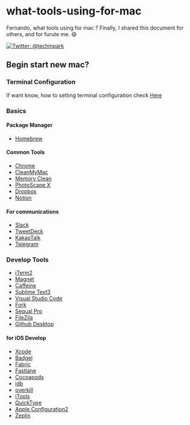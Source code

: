# what-tools-using-for-mac
Fernando, what tools using for mac ? 
Finally, I shared this document for others, and for furute me. :smile:

[![Twitter: @techinpark](https://img.shields.io/badge/contact-@techinpark-blue.svg?style=flat)](https://twitter.com/techinpark)

## Begin start new mac?  

### Terminal Configuration 

If want know, how to setting terminal configuration check [Here](./TERMINAL_CONFIGURATION.md)

### Basics

#### Package Manager 
 - [Homebrew](https://brew.sh/index_ko)

#### Common Tools 

- [Chrome](https://www.google.com/intl/ko/chrome/)
- [CleanMyMac](https://macpaw.com/cleanmymac) 
- [Memory Clean](https://fiplab.com/apps/memory-clean-3-for-mac)
- [PhotoScape X](https://itunes.apple.com/app/id929507092)
- [Dropbox](https://www.dropbox.com/install)
- [Notion](https://www.notion.so/desktop)


#### For communications

- [Slack](https://itunes.apple.com/app/slack/id803453959?ls=1&mt=12)
- [TweetDeck](https://itunes.apple.com/kr/app/tweetdeck-by-twitter/id485812721?mt=12)
- [KakaoTalk](https://itunes.apple.com/kr/app/%EC%B9%B4%EC%B9%B4%EC%98%A4%ED%86%A1/id869223134?mt=12)
- [Telegram](https://itunes.apple.com/kr/app/telegram/id747648890?mt=12)

### Develop Tools 

- [iTerm2](https://www.iterm2.com/) 
- [Magnet](https://itunes.apple.com/kr/app/magnet-%EB%A7%88%EA%B7%B8%EB%84%B7/id441258766?mt=12) 
- [Caffeine](https://caffeine.ko.softonic.com/mac)
- [Sublime Text3](https://www.sublimetext.com/3)
- [Visual Studio Code](https://code.visualstudio.com/)
- [Fork](https://git-fork.com/)
- [Sequal Pro](https://www.sequelpro.com/)
- [FileZila](https://filezilla-project.org/download.php)
- [Github Desktop](https://desktop.github.com/)


#### for iOS Develop

- [Xcode](https://github.com/xcpretty/xcode-install)
- [Badgel](https://github.com/yagiz/Bagel)
- [Fabric](https://get.fabric.io/)
- [Fastlane](https://fastlane.tools/)
- [Cocoapods](https://cocoapods.org/)
- [idb](https://github.com/facebook/idb)
- [overkill](https://github.com/KrauseFx/overkill-for-mac)
- [iTools](https://www.itools4.com/)
- [QuickType](https://itunes.apple.com/us/app/paste-json-as-code-quicktype/id1330801220?mt=12)
- [Apple Configuration2](https://itunes.apple.com/kr/app/apple-configurator-2/id1037126344?mt=12)
- [Zeplin](https://zeplin.io/)

